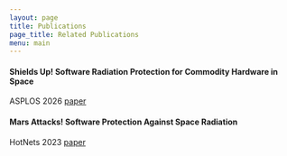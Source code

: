 ```yaml
---
layout: page
title: Publications
page_title: Related Publications
menu: main
---
```


#### Shields Up! Software Radiation Protection for Commodity Hardware in Space
ASPLOS 2026 [paper](assets/asplos26_shieldsup.pdf)

#### Mars Attacks! Software Protection Against Space Radiation
HotNets 2023 [paper](assets/hotnets23_marsattacks.pdf)
